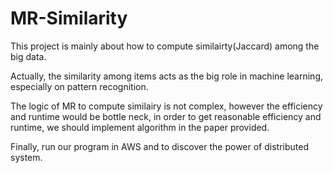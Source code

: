 # MR-Similarity

This project is mainly about how to compute similairty(Jaccard) among the big data.

Actually, the similarity among items acts as the big role in machine learning, especially on pattern recognition.

The logic of MR to compute similairy is not complex, however the efficiency and runtime would be bottle neck, in order to 
get reasonable efficiency and runtime, we should implement algorithm in the paper provided.

Finally, run our program in AWS and to discover the power of distributed system.
